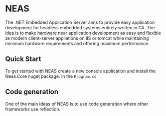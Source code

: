 # NEAS
The .NET Embedded Application Server aims to provide easy application development for headless embedded systems entirely written in C#. The idea is to make
hardware near application development as easy and flexible as modern client-server appliations on IIS or tomcat while maintaining minimum hardware
requirements and offering maximum performance.

## Quick Start
To get started with NEAS create a new console application and install the Neas.Core nuget package. In the `Program.cs`  

## Code generation
One of the main ideas of NEAS is to use code generation where other frameworks use reflection.
